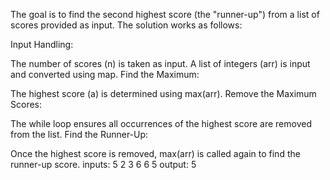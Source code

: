 The goal is to find the second highest score (the "runner-up") from a list of scores provided as input. The solution works as follows:

Input Handling:

The number of scores (n) is taken as input.
A list of integers (arr) is input and converted using map.
Find the Maximum:

The highest score (a) is determined using max(arr).
Remove the Maximum Scores:

The while loop ensures all occurrences of the highest score are removed from the list.
Find the Runner-Up:

Once the highest score is removed, max(arr) is called again to find the runner-up score.
inputs:
5
2 3 6 6 5
output:
5
